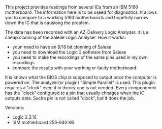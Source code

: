 This project provides readings from several ICs from an IBM 5160 motherboard. The information here is to be useed for diagnostics. It allows you to compare to a working 5160 motherboards and hopefully narrow down the IC that is causiong the problem.

The data has been recorded with an AZ-Delivery Logic Analyzer. It is a cheap clonning of the Saleae Logic Analyser. How it works:

- youn need to have an 8/16 bit clonning of Saleae
- you need to download the Logic 2 software from Saleae
- you need to make the recordings of the same pins used in my own recordings
- compare the results with your working or faulty motherboard

It is known what the BIOS chip is supposed to output once the computer is powered on. The analyzer(or plugin) "Simple Parallel" is used. This plugin requires a "clock" even if in theory one is not needed. Every componenent has the "clock" configured to a pin that usually chnages when the IC outputs data. Sucha pin is not called "clock", but it does the job. 

Versions:
- Logic 2.3.16
- IBM motherboard 256-640 KB 
